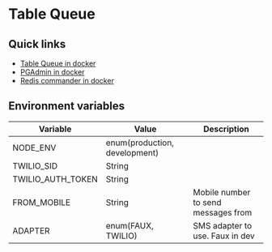 # Table Queue

## Quick links

- [Table Queue in docker](http://localhost:2000)
- [PGAdmin in docker](http://localhost:8080)
- [Redis commander in docker](http://localhost:8081)

## Environment variables

| Variable          | Value                         | Description                         |
| ----------------- | ----------------------------- | ----------------------------------- |
| NODE_ENV          | enum(production, development) |                                     |
| TWILIO_SID        | String                        |                                     |
| TWILIO_AUTH_TOKEN | String                        |                                     |
| FROM_MOBILE       | String                        | Mobile number to send messages from |
| ADAPTER           | enum(FAUX, TWILIO)            | SMS adapter to use. Faux in dev     |
